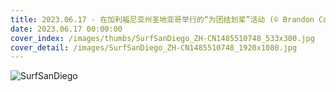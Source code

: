 ```yaml
---
title: 2023.06.17 - 在加利福尼亚州圣地亚哥举行的“为团结划桨”活动 (© Brandon Colbert Photography/Getty Images)
date: 2023.06.17 00:00:00
cover_index: /images/thumbs/SurfSanDiego_ZH-CN1485510748_533x300.jpg
cover_detail: /images/SurfSanDiego_ZH-CN1485510748_1920x1080.jpg
---
```


![SurfSanDiego](/images/SurfSanDiego_ZH-CN1485510748_1920x1080.jpg)
